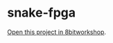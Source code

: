 snake-fpga
=====

[Open this project in 8bitworkshop](http://8bitworkshop.com/redir.html?platform=verilog&githubURL=https%3A%2F%2Fgithub.com%2FHazeSystem%2Fsnake-fpga&file=snake.sv).
